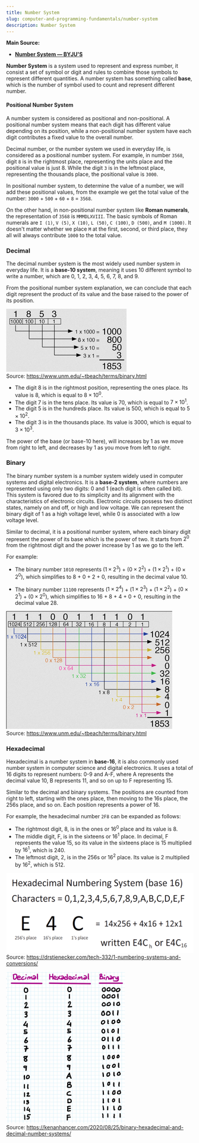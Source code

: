 ```yaml
---
title: Number System
slug: computer-and-programming-fundamentals/number-system
description: Number System
---
```


**Main Source:**

- **[Number System — BYJU'S](https://byjus.com/maths/number-system/)**

**Number System** is a system used to represent and express number, it consist a set of symbol or digit and rules to combine those symbols to represent different quantities. A number system has something called **base**, which is the number of symbol used to count and represent different number.

#### Positional Number System

A number system is considered as positional and non-positional. A positional number system means that each digit has different value depending on its position, while a non-positional number system have each digit contributes a fixed value to the overall number.

Decimal number, or the number system we used in everyday life, is considered as a positional number system. For example, in number `3568`, digit `8` is in the rightmost place, representing the units place and the positional value is just 8. While the digit `3` is in the leftmost place, representing the thousands place, the positional value is `3000`.

In positional number system, to determine the value of a number, we will add these positional values, from the example we get the total value of the number: `3000` + `500` + `60` + `8` = `3568`.

On the other hand, in non-positional number system like **Roman numerals**, the representation of `3568` is `MMMDLXVIII`. The basic symbols of Roman numerals are `I (1)`, `V (5)`, `X (10)`, `L (50)`, `C (100)`, `D (500)`, and `M (1000)`. It doesn't matter whether we place `M` at the first, second, or third place, they all will always contribute `1000` to the total value.

### Decimal

The decimal number system is the most widely used number system in everyday life. It is a **base-10 system**, meaning it uses 10 different symbol to write a number, which are 0, 1, 2, 3, 4, 5, 6, 7, 8, and 9.

From the positional number system explanation, we can conclude that each digit represent the product of its value and the base raised to the power of its position.

![Decimal number example](./decimal-number.png)  
Source: https://www.unm.edu/~tbeach/terms/binary.html

- The digit 8 is in the rightmost position, representing the ones place. Its value is $8$, which is equal to $8 × 10^0$.
- The digit 7 is in the tens place. Its value is $70$, which is equal to $7 × 10^1$.
- The digit 5 is in the hundreds place. Its value is $500$, which is equal to $5 × 10^2$.
- The digit 3 is in the thousands place. Its value is $3000$, which is equal to $3 × 10^3$.

The power of the base (or base-10 here), will increases by 1 as we move from right to left, and decreases by 1 as you move from left to right.

### Binary

The binary number system is a number system widely used in computer systems and digital electronics. It is a **base-2 system**, where numbers are represented using only two digits: 0 and 1 (each digit is often called bit). This system is favored due to its simplicity and its alignment with the characteristics of electronic circuits. Electronic circuits possess two distinct states, namely on and off, or high and low voltage. We can represent the binary digit of 1 as a high voltage level, while 0 is associated with a low voltage level.

Similar to decimal, it is a positional number system, where each binary digit represent the power of its base which is the power of two. It starts from $2^0$ from the rightmost digit and the power increase by 1 as we go to the left.

For example:

- The binary number `1010` represents ($1 × 2^3$) + ($0 × 2^2$) + ($1 × 2^1$) + ($0 × 2^0$), which simplifies to 8 + 0 + 2 + 0, resulting in the decimal value 10.

- The binary number `11100` represents ($1 × 2^4$) + ($1 × 2^3$) + ($1 × 2^2$) + ($0 × 2^1$) + ($0 × 2^0$), which simplifies to 16 + 8 + 4 + 0 + 0, resulting in the decimal value 28.

![Binary number system](./binary-number.png)  
Source: https://www.unm.edu/~tbeach/terms/binary.html

### Hexadecimal

Hexadecimal is a number system in **base-16**, it is also commonly used number system in computer science and digital electronics. It uses a total of 16 digits to represent numbers: 0-9 and A-F, where A represents the decimal value 10, B represents 11, and so on up to F representing 15.

Similar to the decimal and binary systems. The positions are counted from right to left, starting with the ones place, then moving to the 16s place, the 256s place, and so on. Each position represents a power of 16.

For example, the hexadecimal number `2F8` can be expanded as follows:

- The rightmost digit, 8, is in the ones or $16^0$ place and its value is 8.
- The middle digit, F, is in the sixteens or $16^1$ place. In decimal, F represents the value 15, so its value in the sixteens place is 15 multiplied by $16^1$, which is 240.
- The leftmost digit, 2, is in the 256s or $16^2$ place. Its value is 2 multiplied by $16^2$, which is 512.

![Hexadecimal number system](./hexadecimal-number.png)  
Source: https://drstienecker.com/tech-332/1-numbering-systems-and-conversions/

![The three number system comparison](./number-system-comparison.png)  
Source: https://kenanhancer.com/2020/08/25/binary-hexadecimal-and-decimal-number-systems/

